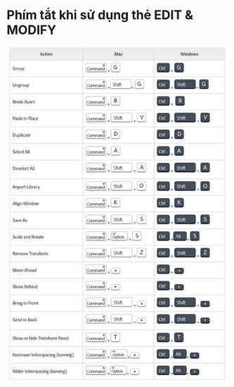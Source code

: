 # Phím tắt khi sử dụng thẻ EDIT & MODIFY
![](../.vuepress/public/img/animate-short/phim-tat-khi-su-dung-the-edit.jpg)
